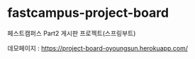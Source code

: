 # fastcampus-project-board
페스트캠퍼스 Part2 게시판 프로젝트(스프링부트)


데모페이지 : 
https://project-board-oyoungsun.herokuapp.com/

